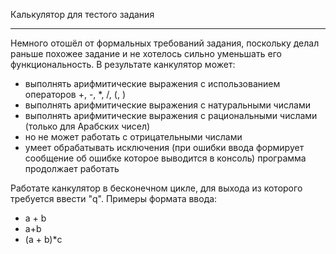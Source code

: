 Калькулятор для тестого задания
***
Немного отошёл от формальных требований задания, поскольку делал раньше похожее задание и не хотелось сильно уменьшать его функциональность.
В результате канкулятор может:
-   выполнять арифмитические выражения с использованием операторов +, -, *, /, (, )
-   выполнять арифмитические выражения с натуральными числами 
-   выполнять арифмитические выражения с рациональными числами (только для Арабских чисел)
-   но не может работать с отрицательными числами
-   умеет обрабатывать исключения (при ошибки ввода формирует сообщение об ошибке которое выводится в консоль) программа продолжает работать

Работате канкулятор в бесконечном цикле, для выхода из которого требуется ввести "q".
Примеры формата ввода:
-   a + b
-   a+b
-   (a + b)*c
